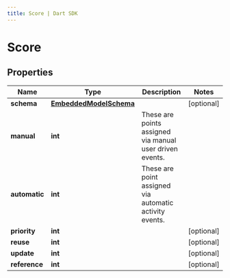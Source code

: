 ```yaml
---
title: Score | Dart SDK
---
```


# Score

## Properties
Name | Type | Description | Notes
------------ | ------------- | ------------- | -------------
**schema** | [**EmbeddedModelSchema**](EmbeddedModelSchema) |  | [optional] 
**manual** | **int** | These are points assigned via manual user driven events. | 
**automatic** | **int** | These are point assigned via automatic activity events. | 
**priority** | **int** |  | [optional] 
**reuse** | **int** |  | [optional] 
**update** | **int** |  | [optional] 
**reference** | **int** |  | [optional] 


